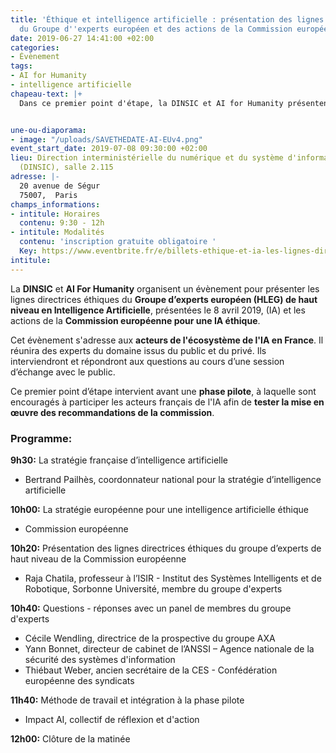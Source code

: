 ```yaml
---
title: 'Éthique et intelligence artificielle : présentation des lignes directrices
  du Groupe d''experts européen et des actions de la Commission européenne'
date: 2019-06-27 14:41:00 +02:00
categories:
- Évènement
tags:
- AI for Humanity
- intelligence artificielle
chapeau-text: |+
  Dans ce premier point d'étape, la DINSIC et AI for Humanity présentent les lignes directrices du **Groupe d’experts européen (HLEG) de haut niveau en intelligence artificielle** et les actions de la **Commission européenne pour une IA éthique**.


une-ou-diaporama:
- image: "/uploads/SAVETHEDATE-AI-EUv4.png"
event_start_date: 2019-07-08 09:30:00 +02:00
lieu: Direction interministérielle du numérique et du système d'information de l'État
  (DINSIC), salle 2.115
adresse: |-
  20 avenue de Ségur
  75007,  Paris
champs_informations:
- intitule: Horaires
  contenu: 9:30 - 12h
- intitule: Modalités
  contenu: 'inscription gratuite obligatoire '
  Key: https://www.eventbrite.fr/e/billets-ethique-et-ia-les-lignes-directrices-de-la-commission-europeenne-62917916181
intitule: 
---
```


La **DINSIC** et **AI For Humanity** organisent un évènement pour présenter les lignes directrices éthiques du **Groupe d’experts européen (HLEG) de haut niveau en Intelligence Artificielle**, présentées le 8 avril 2019, (IA) et les actions de la **Commission européenne pour une IA éthique**.

Cet évènement s'adresse aux **acteurs de l'écosystème de l'IA en France**. Il réunira des experts du domaine issus du public et du privé. Ils interviendront et répondront aux questions au cours d’une session d’échange avec le public.  

Ce premier point d’étape intervient avant une **phase pilote**, à laquelle sont encouragés à participer les acteurs français de l'IA afin de **tester la mise en œuvre des recommandations de la commission**.  

### Programme:

**9h30:** La stratégie française d’intelligence artificielle
* Bertrand Pailhès, coordonnateur national pour la stratégie d’intelligence artificielle 


**10h00:** La stratégie européenne pour une intelligence artificielle éthique 
* Commission européenne


**10h20:** Présentation des lignes directrices éthiques du groupe d’experts de haut niveau de la Commission européenne
* Raja Chatila, professeur à l’ISIR - Institut des Systèmes Intelligents et de Robotique, Sorbonne Université, membre du groupe d'experts


**10h40:** Questions - réponses avec un panel de membres du groupe d'experts
* Cécile Wendling, directrice de la prospective du groupe AXA
* Yann Bonnet, directeur de cabinet de l’ANSSI – Agence nationale de la sécurité des systèmes d'information
* Thiébaut Weber, ancien secrétaire de la CES - Confédération européenne des syndicats


**11h40:** Méthode de travail et intégration à la phase pilote 
* Impact AI, collectif de réflexion et d'action


**12h00:** Clôture de la matinée 



